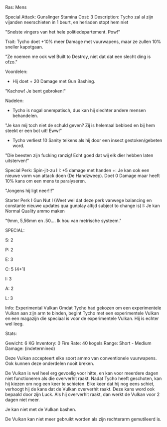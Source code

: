 Ras: Mens

Special Attack: Gunslinger
	Stamina Cost: 3
	Description: Tycho zal al zijn vijanden neerschieten in 1 beurt, en herladen stopt hem niet

"Snelste vingers van het hele politiedepartement. Pow!"

Trait: Tycho doet +10% meer Damage met vuurwapens, maar ze zullen 10% sneller kapotgaan.

"Ze noemen me ook wel Built to Destroy, niet dat dat een slecht ding is ofzo."

Voordelen:

- Hij doet + 20 Damage met Gun Bashing.

"Kachow! Je bent gebroken!"

Nadelen:

- Tycho is nogal onempatisch, dus kan hij slechter andere mensen behandelen.

"Je kan mij toch niet de schuld geven? Zij is helemaal bebloed en bij hem steekt er een bot uit! Eww!"

- Tycho verliest 10 Sanity telkens als hij door een insect gestoken/gebeten word.

"Die beesten zijn fucking ranzig! Echt goed dat wij elk dier hebben laten uitsterven!"

Special Perk: Spin-jit-zu I
	I: +5 damage met handen
	+: Je kan ook een nieuwe vorm van attack doen (De Handzweep). Doet 0 Damage maar heeft 10% kans om een mens te paralyseren.

"Jongens hij ligt neer!!!"

Starter Perk I
	Gun Nut I (Weet wel dat deze perk vanwege balancing en constante nieuwe updates qua gunplay altijd subject to change is)
	I: Je kan Normal Quality ammo maken

"9mm, 5,56mm en .50.... Ik hou van metrische systeem."

SPECIAL:

S: 2

P: 2

E: 3

C: 5 (4+1)

I: 3

A: 2

L: 3

Info:
Experimental Vulkan
Omdat Tycho had gekozen om een experimentele Vulkan aan zijn arm te binden, begint Tycho met een experimentele Vulkan en een magazijn die speciaal is voor de experimentele Vulkan. Hij is echter wel leeg.

Stats:

Gewicht: 6 KG
Inventory: 0
Fire Rate: 40 kogels
Range: Short - Medium
Damage: (indetermined)

Deze Vulkan accepteert elke soort ammo van conventionele vuurwapens. Ook kunnen deze onderdelen nooit breken.

De Vulkan is wel heel erg gevoelig voor hitte, en kan voor meerdere dagen niet functioneren als die oververhit raakt.
	Nadat Tycho heeft geschoten, kan hij kiezen om nog een keer te schieten.
	Elke keer dat hij nog eens schiet, verhoogt hij de kans dat de Vulkan oververhit raakt.
	Deze kans word ook bepaald door zijn Luck.
	Als hij oververhit raakt, dan werkt de Vulkan voor 2 dagen niet meer.

Je kan niet met de Vulkan bashen.

De Vulkan kan niet meer gebruikt worden als zijn rechterarm gemutileerd is.




